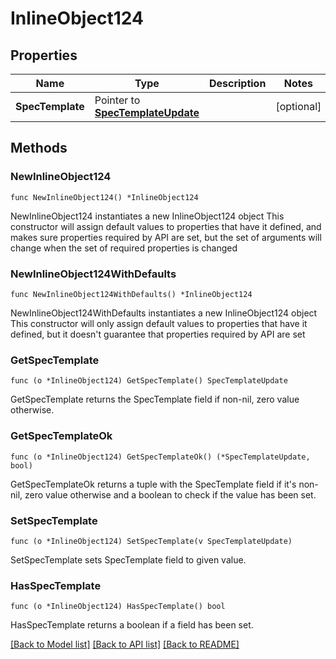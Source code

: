 # InlineObject124

## Properties

Name | Type | Description | Notes
------------ | ------------- | ------------- | -------------
**SpecTemplate** | Pointer to [**SpecTemplateUpdate**](specTemplateUpdate.md) |  | [optional] 

## Methods

### NewInlineObject124

`func NewInlineObject124() *InlineObject124`

NewInlineObject124 instantiates a new InlineObject124 object
This constructor will assign default values to properties that have it defined,
and makes sure properties required by API are set, but the set of arguments
will change when the set of required properties is changed

### NewInlineObject124WithDefaults

`func NewInlineObject124WithDefaults() *InlineObject124`

NewInlineObject124WithDefaults instantiates a new InlineObject124 object
This constructor will only assign default values to properties that have it defined,
but it doesn't guarantee that properties required by API are set

### GetSpecTemplate

`func (o *InlineObject124) GetSpecTemplate() SpecTemplateUpdate`

GetSpecTemplate returns the SpecTemplate field if non-nil, zero value otherwise.

### GetSpecTemplateOk

`func (o *InlineObject124) GetSpecTemplateOk() (*SpecTemplateUpdate, bool)`

GetSpecTemplateOk returns a tuple with the SpecTemplate field if it's non-nil, zero value otherwise
and a boolean to check if the value has been set.

### SetSpecTemplate

`func (o *InlineObject124) SetSpecTemplate(v SpecTemplateUpdate)`

SetSpecTemplate sets SpecTemplate field to given value.

### HasSpecTemplate

`func (o *InlineObject124) HasSpecTemplate() bool`

HasSpecTemplate returns a boolean if a field has been set.


[[Back to Model list]](../README.md#documentation-for-models) [[Back to API list]](../README.md#documentation-for-api-endpoints) [[Back to README]](../README.md)


